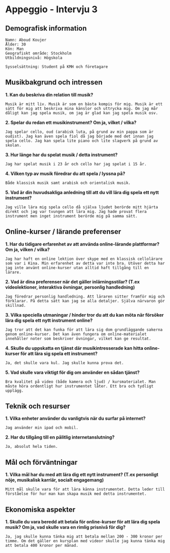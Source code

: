
# Appeggio - Intervju 3

## Demografisk information

    Namn: Aboud Koujer
    Ålder: 30
    Kön: Man
    Geografiskt område: Stockholm
    Utbildningsnivå: Högskola
    
    Sysselsättning: Student på KMH och företagare


## Musikbakgrund och intressen

**1. Kan du beskriva din relation till musik?**

    Musik är mitt liv. Musik är som en bästa kompis för mig. Musik är ett sätt för mig att beskriva mina känslor och uttrycka mig. Om jag mår dåligt kan jag spela musik, om jag är glad kan jag spela musik osv.

**2. Spelar du redan ett musikinstrument? Om ja, vilket / vilka?**

    Jag spelar cello, oud (arabisk luta, på grund av min pappa som är oudist). Jag kan även spela fiol då jag började med det innan jag spela cello. Jag kan spela lite piano och lite slagverk på grund av skolan.

**3. Hur länge har du spelat musik / detta instrument?**

    Jag har spelat musik i 23 år och cello har jag spelat i 15 år.

**4. Vilken typ av musik föredrar du att spela / lyssna på?**

    Både klassisk musik samt arabisk och orientalisk musik.

**5. Vad är din huvudsakliga anledning till att du vill lära dig spela ett nytt instrument?**

    Jag ville lära mig spela cello då själva ljudet berörde mitt hjärta direkt och jag var tvungen att lära mig. Jag hade provat flera instrument men inget instrument berörde mig på samma sätt.

## Online-kurser / lärande preferenser

**1. Har du tidigare erfarenhet av att använda online-lärande plattformar? Om ja, vilken / vilka?**

    Jag har haft en online lektion över skype med en klassisk cellolärare som var i Kina. Min erfarenhet av detta var inte bra. Utöver detta har jag inte använt online-kurser utan alltid haft tillgång till en lärare.
    
**2. Vad är dina preferenser när det gäller inlärningsstilar? (T.ex videolektioner, interaktiva övningar, personlig handledning)**

    Jag föredrar personlig handledning. Att läraren sitter framför mig och förklarar. På detta sätt kan jag se alla detaljer. Själva närvaron gör skillnad.

**3. Vilka speciella utmaningar / hinder tror du att du kan möta när försöker lära dig spela ett nytt instrument online?**

    Jag tror att det kan funka för att lära sig dom grundläggande sakerna genom online-kurser. Det kan även fungera om online-materialet innehåller noter som beskriver övningar, vilket kan ge resultat.

**4. Skulle du uppskatta en tjänst där musikintresserade kan hitta online-kurser för att lära sig spela ett instrument?**

    Ja, det skulle vara kul. Jag skulle kunna prova det.

**5. Vad skulle vara viktigt för dig om använder en sådan tjänst?**

    Bra kvalitet på video (både kamera och ljud) / kursmaterialet. Man måste höra ordentligt hur instrumentet låter. Ett bra och tydligt upplägg.

## Teknik och resurser

**1. Vilka enheter använder du vanligtvis när du surfar på internet?**

    Jag använder min ipad och mobil.

**2. Har du tillgång till en pålitlig internetanslutning?**

    Ja, absolut hela tiden.

## Mål och förväntningar

**1. Vilka mål har du med att lära dig ett nytt instrument? (T.ex personligt nöje, musikalisk karriär, socialt engagemang)**

    Mitt mål skulle vara för att lära känna instrumentet. Detta leder till förståelse för hur man kan skapa musik med detta instrumentet.

## Ekonomiska aspekter

**1. Skulle du vara beredd att betala för online-kurser för att lära dig spela musik? Om ja, vad skulle vara en rimlig prisnivå för dig?**

    Ja, jag skulle kunna tänka mig att betala mellan 200 - 300 kronor per timme. Om det gäller en kursplan med videor skulle jag kunna tänka mig att betala 400 kronor per månad.
